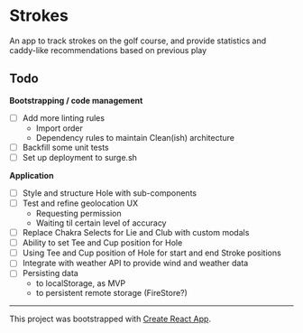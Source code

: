 # Strokes

An app to track strokes on the golf course, and provide statistics and caddy-like recommendations based on previous play

## Todo

**Bootstrapping / code management**

 - [ ] Add more linting rules
   - Import order
   - Dependency rules to maintain Clean(ish) architecture
 - [ ] Backfill some unit tests
 - [ ] Set up deployment to surge.sh

**Application**

 - [ ] Style and structure Hole with sub-components
 - [ ] Test and refine geolocation UX
   - Requesting permission
   - Waiting til certain level of accuracy
 - [ ] Replace Chakra Selects for Lie and Club with custom modals
 - [ ] Ability to set Tee and Cup position for Hole
 - [ ] Using Tee and Cup position of Hole for start and end Stroke positions
 - [ ] Integrate with weather API to provide wind and weather data
 - [ ] Persisting data 
   - to localStorage, as MVP
   - to persistent remote storage (FireStore?)

---

This project was bootstrapped with [Create React App](https://github.com/facebook/create-react-app).

